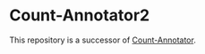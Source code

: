 # Count-Annotator2

This repository is a successor of [Count-Annotator](https://github.com/ba-san/Count-Annotator).  
